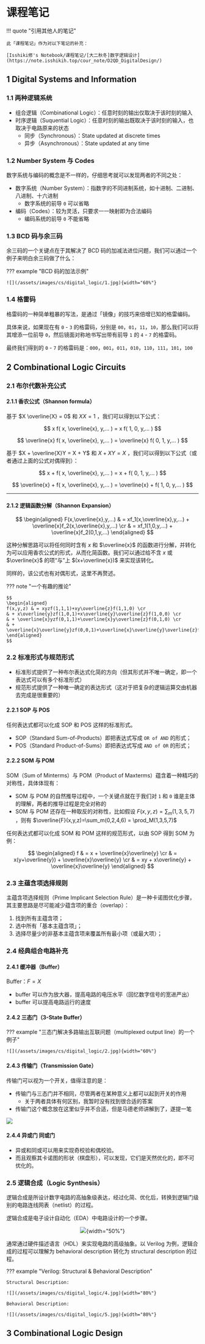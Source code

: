 # 课程笔记

!!! quote "引用其他人的笔记"

    此「课程笔记」作为对以下笔记的补充：

    [Isshiki修's Notebook/课程笔记/[大二秋冬]数字逻辑设计](https://note.isshikih.top/cour_note/D2QD_DigitalDesign/)

## 1 Digital Systems and Information

### 1.1 两种逻辑系统

- 组合逻辑（Combinational Logic）：任意时刻的输出仅取决于该时刻的输入
- 时序逻辑（Suquential Logic）：任意时刻的输出既取决于该时刻的输入，也取决于电路原来的状态
    - 同步（Synchronous）：State updated at discrete times
    - 异步（Asynchronous）：State updated at any time

### 1.2 Number System 与 Codes

数字系统与编码的概念是不一样的，仔细思考就可以发现两者的不同之处：

- 数字系统（Number System）：指数字的不同进制系统，如十进制、二进制、八进制、十六进制
    - 数字系统的前导 `0` 可以省略
- 编码（Codes）：较为灵活，只要求一一映射即为合法编码
    - 编码系统的前导 `0` 不能省略

### 1.3 BCD 码与余三码

余三码的一个关键点在于其解决了 BCD 码的加减法进位问题，我们可以通过一个例子来明白余三码做了什么：

??? example "BCD 码的加法示例"

    ![](/assets/images/cs/digital_logic/1.jpg){width="60%"}

### 1.4 格雷码

格雷码的一种简单粗暴的写法，是通过「镜像」的技巧来倍增已知的格雷编码。

具体来说，如果现在有 `0` - `3` 的格雷码，分别是 `00`，`01`，`11`，`10`，那么我们可以将其增添一位前导 `0`，然后镜面对称地书写出带有前导 `1` 的 `4` - `7` 的格雷码。

最终我们得到的 `0` - `7` 的格雷码是：`000`，`001`，`011`，`010`，`110`，`111`，`101`，`100`

## 2 Combinational Logic Circuits

### 2.1 布尔代数补充公式

#### 2.1.1 香农公式（Shannon formula）

基于 $X \overline{X} = 0$ 和 $X X = 1$ ，我们可以得到以下公式：

$$
x f( x, \overline{x}, y,... ) = x f( 1, 0, y,... )
$$

$$
\overline{x} f( x, \overline{x}, y,... ) = \overline{x} f( 0, 1, y,... )
$$

基于 $X + \overline{X}Y = X + Y$ 和 $X + XY = X$ ，我们可以得到以下公式（或者通过上面的公式对偶得到）：

$$
x + f( x, \overline{x}, y,... ) = x + f( 0, 1, y,... )
$$

$$
\overline{x} + f(  x, \overline{x}, y,... ) = \overline{x} + f( 1, 0, y,... )
$$

---

#### 2.1.2 逻辑函数分解（Shannon Expansion）

$$
\begin{aligned}
F(x,\overline{x},y,...) & = xf_1(x,\overline{x},y,...) + \overline{x}f_2(x,\overline{x},y,...) \cr
& = xf_1(1,0,y,...) + \overline{x}f_2(0,1,y,...)
\end{aligned}
$$

这种分解思路可以将任何同时含有 $x$ 和 $\overline{x}$ 的函数进行分解，并转化为可以应用香农公式的形式，从而化简函数。我们可以通过给不含 $x$ 或 $\overline{x}$ 的项“与”上 $(x+\overline{x})$ 来实现该转化。

同样的，该公式也有对偶形式，这里不再赘述。

??? note "一个有趣的推论"

    $$
    \begin{aligned}
    f(x,y,z) & = xyzf(1,1,1)+xy\overline{z}f(1,1,0) \cr
    & + x\overline{y}zf(1,0,1)+x\overline{y}\overline{z}f(1,0,0) \cr
    & + \overline{x}yzf(0,1,1)+\overline{x}y\overline{z}f(0,1,0) \cr
    & + \overline{x}\overline{y}zf(0,0,1)+\overline{x}\overline{y}\overline{z}f(0,0,0)
    \end{aligned}
    $$

### 2.2 标准形式与规范形式

- 标准形式提供了一种布尔表达式化简的方向（但其形式并不唯一确定，即一个表达式可以有多个标准形式）
- 规范形式提供了一种唯一确定的表达形式（这对于把复杂的逻辑运算交由机器去完成是很重要的）

#### 2.2.1 SOP 与 POS

任何表达式都可以化成 SOP 和 POS 这样的标准形式。

- SOP（Standard Sum-of-Products）即把表达式写成 `OR of AND` 的形式；
- POS（Standard Product-of-Sums）即把表达式写成 `AND of OR` 的形式；

#### 2.2.2 SOM 与 POM

SOM（Sum of Minterms）与 POM（Product of Maxterms）蕴含着一种精巧的对称性，具体体现有：

- SOM 与 POM 的自然推导过程中，一个关键点就在于我们对 `1` 和 `0` 谁是主体的理解，两者的推导过程是完全对称的
- SOM 与 POM 还存在一种取反的对称性，比如假设 $F(x,y,z)=\sum_m(1,3,5,7)$ ，则有 $\overline{F}(x,y,z)=\sum_m(0,2,4,6) = \prod_M(1,3,5,7)$

任何表达式都可以化成 SOM 和 POM 这样的规范形式，以由 SOP 得到 SOM 为例：

$$
\begin{aligned}
f & = x + \overline{x}\overline{y} \cr
& = x(y+\overline{y}) + \overline{x}\overline{y} \cr
& = xy + x\overline{y} + \overline{x}\overline{y}
\end{aligned}
$$

### 2.3 主蕴含项选择规则

主蕴含项选择规则（Prime Implicant Selection Rule）是一种卡诺图优化步骤，其主要思路是尽可能减少蕴含项的重合（overlap）：

1. 找到所有主蕴含项；
2. 选中所有「基本主蕴含项」；
3. 选择尽量少的非基本主蕴含项来覆盖所有最小项（或最大项）；

### 2.4 经典组合电路补充

#### 2.4.1 缓冲器（Buffer）

Buffer：$F=X$

- buffer 可以作为放大器，提高电路的电压水平（回忆数字信号的宽进严出）
- buffer 可以提高电路运行的速度

#### 2.4.2 三态门（3-State Buffer）

??? example "三态门解决多路输出互联问题（multiplexed output line）的一个例子"
    
    ![](/assets/images/cs/digital_logic/2.jpg){width="60%"}

#### 2.4.3 传输门（Transmission Gate）

传输门可以视为一个开关，值得注意的是：

- 传输门与三态门并不相同，尽管两者在某种意义上都可以起到开关的作用
    - 关于两者具体有何区别，我暂时没有找到很合适的答案
- 传输门这个概念放在这里似乎并不合适，但是马德老师讲解到了，遂提一笔

![](/assets/images/cs/digital_logic/3.jpg)

#### 2.4.4 异或门 同或门

- 异或和同或可以用来实现奇校验和偶校验。
- 而且观察其卡诺图的形状（棋盘形），可以发现，它们是天然优化的，即不可优化的。

### 2.5 逻辑合成（Logic Synthesis）

逻辑合成是所设计数字电路的高抽象级表达，经过化简、优化后，转换到逻辑门级别的电路连线网表（netlist）的过程。

逻辑合成是电子设计自动化（EDA）中电路设计的一个步骤。

<center>

![](/assets/images/cs/digital_logic/6.jpg){width="50%"}

</center>

通常通过硬件描述语言（HDL）来实现电路的高级抽象。以 Verilog 为例，逻辑合成的过程可以理解为 behavioral description 转化为 structural description 的过程。

??? example "Verilog: Structural & Behavioral Description"

    Structural Description:

    ![](/assets/images/cs/digital_logic/4.jpg){width="80%"}

    Behavioral Description:

    ![](/assets/images/cs/digital_logic/5.jpg){width="80%"}

## 3 Combinational Logic Design

